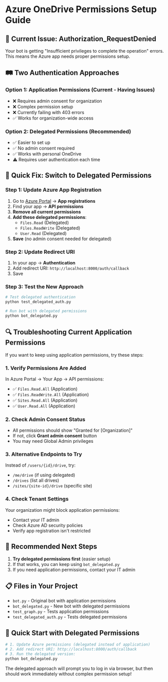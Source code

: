 # Azure OneDrive Permissions Setup Guide

## 🚨 Current Issue: Authorization_RequestDenied

Your bot is getting "Insufficient privileges to complete the operation" errors. This means the Azure app needs proper permissions setup.

## 🛤️ Two Authentication Approaches

### Option 1: Application Permissions (Current - Having Issues)
- ❌ Requires admin consent for organization
- ❌ Complex permission setup
- ❌ Currently failing with 403 errors
- ✅ Works for organization-wide access

### Option 2: Delegated Permissions (Recommended)
- ✅ Easier to set up
- ✅ No admin consent required
- ✅ Works with personal OneDrive
- ⚠️ Requires user authentication each time

## 🔧 Quick Fix: Switch to Delegated Permissions

### Step 1: Update Azure App Registration
1. Go to [Azure Portal](https://portal.azure.com) → **App registrations**
2. Find your app → **API permissions**
3. **Remove all current permissions**
4. **Add these delegated permissions**:
   - `Files.Read` (Delegated)
   - `Files.ReadWrite` (Delegated) 
   - `User.Read` (Delegated)
5. **Save** (no admin consent needed for delegated)

### Step 2: Update Redirect URI
1. In your app → **Authentication**
2. Add redirect URI: `http://localhost:8000/auth/callback`
3. Save

### Step 3: Test the New Approach
```bash
# Test delegated authentication
python test_delegated_auth.py

# Run bot with delegated permissions
python bot_delegated.py
```

## 🔍 Troubleshooting Current Application Permissions

If you want to keep using application permissions, try these steps:

### 1. Verify Permissions Are Added
In Azure Portal → Your App → API permissions:
- ✅ `Files.Read.All` (Application)
- ✅ `Files.ReadWrite.All` (Application)  
- ✅ `Sites.Read.All` (Application)
- ✅ `User.Read.All` (Application)

### 2. Check Admin Consent Status
- All permissions should show "Granted for [Organization]"
- If not, click **Grant admin consent** button
- You may need Global Admin privileges

### 3. Alternative Endpoints to Try
Instead of `/users/{id}/drive`, try:
- `/me/drive` (if using delegated)
- `/drives` (list all drives)
- `/sites/{site-id}/drive` (specific site)

### 4. Check Tenant Settings
Your organization might block application permissions:
- Contact your IT admin
- Check Azure AD security policies
- Verify app registration isn't restricted

## 🎯 Recommended Next Steps

1. **Try delegated permissions first** (easier setup)
2. If that works, you can keep using `bot_delegated.py`
3. If you need application permissions, contact your IT admin

## 📋 Files in Your Project

- `bot.py` - Original bot with application permissions
- `bot_delegated.py` - New bot with delegated permissions  
- `test_graph.py` - Tests application permissions
- `test_delegated_auth.py` - Tests delegated permissions

## 🚀 Quick Start with Delegated Permissions

```bash
# 1. Update Azure permissions (delegated instead of application)
# 2. Add redirect URI: http://localhost:8000/auth/callback
# 3. Run the delegated version:
python bot_delegated.py
```

The delegated approach will prompt you to log in via browser, but then should work immediately without complex permission setup!
